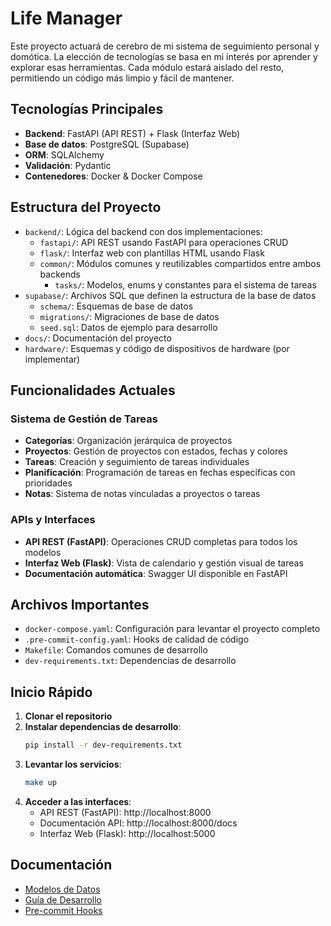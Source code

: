 # Life Manager

Este proyecto actuará de cerebro de mi sistema de seguimiento personal y domótica.
La elección de tecnologías se basa en mi interés por aprender y explorar esas herramientas.
Cada módulo estará aislado del resto, permitiendo un código más limpio y fácil de mantener.

## Tecnologías Principales

- **Backend**: FastAPI (API REST) + Flask (Interfaz Web)
- **Base de datos**: PostgreSQL (Supabase)
- **ORM**: SQLAlchemy
- **Validación**: Pydantic
- **Contenedores**: Docker & Docker Compose

## Estructura del Proyecto

- `backend/`: Lógica del backend con dos implementaciones:
  - `fastapi/`: API REST usando FastAPI para operaciones CRUD
  - `flask/`: Interfaz web con plantillas HTML usando Flask
  - `common/`: Módulos comunes y reutilizables compartidos entre ambos backends
    - `tasks/`: Modelos, enums y constantes para el sistema de tareas
- `supabase/`: Archivos SQL que definen la estructura de la base de datos
  - `schema/`: Esquemas de base de datos
  - `migrations/`: Migraciones de base de datos
  - `seed.sql`: Datos de ejemplo para desarrollo
- `docs/`: Documentación del proyecto
- `hardware/`: Esquemas y código de dispositivos de hardware (por implementar)

## Funcionalidades Actuales

### Sistema de Gestión de Tareas
- **Categorías**: Organización jerárquica de proyectos
- **Proyectos**: Gestión de proyectos con estados, fechas y colores
- **Tareas**: Creación y seguimiento de tareas individuales
- **Planificación**: Programación de tareas en fechas específicas con prioridades
- **Notas**: Sistema de notas vinculadas a proyectos o tareas

### APIs y Interfaces
- **API REST (FastAPI)**: Operaciones CRUD completas para todos los modelos
- **Interfaz Web (Flask)**: Vista de calendario y gestión visual de tareas
- **Documentación automática**: Swagger UI disponible en FastAPI

## Archivos Importantes

- `docker-compose.yaml`: Configuración para levantar el proyecto completo
- `.pre-commit-config.yaml`: Hooks de calidad de código
- `Makefile`: Comandos comunes de desarrollo
- `dev-requirements.txt`: Dependencias de desarrollo

## Inicio Rápido

1. **Clonar el repositorio**
2. **Instalar dependencias de desarrollo**:
   ```bash
   pip install -r dev-requirements.txt
   ```
3. **Levantar los servicios**:
   ```bash
   make up
   ```
4. **Acceder a las interfaces**:
   - API REST (FastAPI): http://localhost:8000
   - Documentación API: http://localhost:8000/docs
   - Interfaz Web (Flask): http://localhost:5000

## Documentación

- [Modelos de Datos](docs/DATA_MODELS.md)
- [Guía de Desarrollo](docs/DESARROLLO.md)
- [Pre-commit Hooks](docs/PRE_COMMIT_HOOKS.md)
